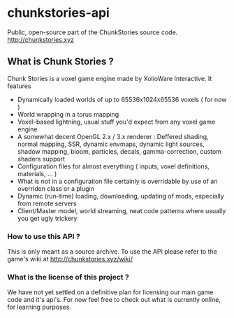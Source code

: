 # chunkstories-api
Public, open-source part of the ChunkStories source code.
http://chunkstories.xyz

## What is Chunk Stories ?

Chunk Stories is a voxel game engine made by XolioWare Interactive. It features 
 * Dynamically loaded worlds of up to 65536x1024x65536 voxels ( for now )
 * World wrapping in a torus mapping
 * Voxel-based lightning, usual stuff you'd expect from any voxel game engine
 * A somewhat decent OpenGL 2.x / 3.x renderer : Deffered shading, normal mapping, SSR, dynamic envmaps, dynamic light sources, shadow mapping, bloom, particles, decals, gamma-correction, custom shaders support
 * Configuration files for almost everything ( inputs, voxel definitions, materials, ... )
 * What is not in a configuration file certainly is overridable by use of an overriden class or a plugin
 * Dynamic (run-time) loading, downloading, updating of mods, especially from remote servers
 * Client/Master model, world streaming, neat code patterns where usually you get ugly trickery

### How to use this API ?

This is only meant as a source archive. To use the API please refer to the game's wiki at
http://chunkstories.xyz/wiki/

### What is the license of this project ?

We have not yet settled on a definitive plan for licensing our main game code and it's api's. For now feel free to check out what is currently online, for learning purposes.
